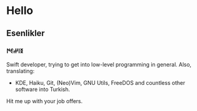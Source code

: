 # Hello
## Esenlikler
### 𐰅𐰾𐰔𐰏𐰇

Swift developer, trying to get into low-level programming in general. Also, translating:

- KDE, Haiku, Git, (Neo)Vim, GNU Utils, FreeDOS and countless other software into Turkish.

Hit me up with your job offers.

<!--
- 🔭 I’m currently working on ...
- 🌱 I’m currently learning ...
- 👯 I’m looking to collaborate on ...
- 🤔 I’m looking for help with ...
- 💬 Ask me about ...
- 📫 How to reach me: ...
- 😄 Pronouns: ...
- ⚡ Fun fact: ...
-->
